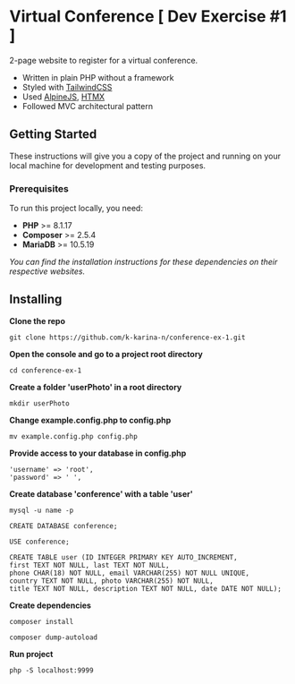 # Virtual Conference [ Dev Exercise #1 ] 

2-page website to register for a virtual conference. 

- Written in plain PHP without a framework 
- Styled with [TailwindCSS](https://tailwindcss.com/)
- Used [AlpineJS](https://alpinejs.dev/), [HTMX](https://htmx.org/) 
- Followed MVC architectural pattern

## Getting Started
These instructions will give you a copy of the project and running on your local machine for development and testing purposes. 

### Prerequisites
To run this project locally, you need:

- **PHP** >= 8.1.17
- **Composer** >= 2.5.4 
- **MariaDB** >= 10.5.19 

*You can find the installation instructions for these dependencies on their respective websites.*

## Installing
**Clone the repo**
```
git clone https://github.com/k-karina-n/conference-ex-1.git
```
**Open the console and go to a project root directory**
```
cd conference-ex-1
```

**Create a folder 'userPhoto' in a root directory**
```
mkdir userPhoto
```

**Change example.config.php to config.php**
```
mv example.config.php config.php
```
**Provide access to your database in config.php**
```
'username' => 'root',
'password' => ' ', 
```
**Create database 'conference' with a table 'user'**
```
mysql -u name -p
```
```
CREATE DATABASE conference;
```
```
USE conference;
```
```
CREATE TABLE user (ID INTEGER PRIMARY KEY AUTO_INCREMENT, 
first TEXT NOT NULL, last TEXT NOT NULL, 
phone CHAR(18) NOT NULL, email VARCHAR(255) NOT NULL UNIQUE, 
country TEXT NOT NULL, photo VARCHAR(255) NOT NULL, 
title TEXT NOT NULL, description TEXT NOT NULL, date DATE NOT NULL);
```

**Create dependencies**
```
composer install
```
```
composer dump-autoload
```

**Run project**
```
php -S localhost:9999
```
